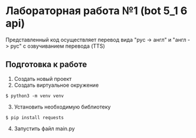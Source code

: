 # Лабораторная работа №1 (bot 5_1 6 api)
Представленный код осуществляет перевод вида "рус -> англ" и "англ -> рус" с озвучиванием перевода (TTS) 

## Подготовка к работе
1. Создать новый проект
2. Создать виртуальное окружение
```console
$ python3 -m venv venv
```
3. Установить необходимую библиотеку
```console
$ pip install requests
```
4. Запустить файл main.py
